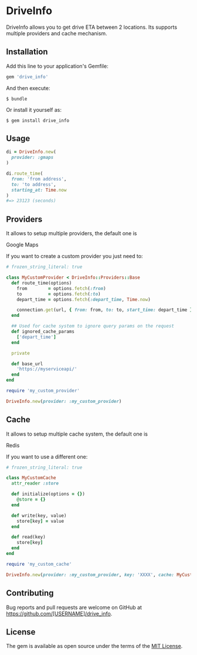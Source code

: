 # DriveInfo

DriveInfo allows you to get drive ETA between 2 locations.
Its supports multiple providers and cache mechanism.

## Installation

Add this line to your application's Gemfile:

```ruby
gem 'drive_info'
```

And then execute:

    $ bundle

Or install it yourself as:

    $ gem install drive_info

## Usage

```ruby
di = DriveInfo.new(
  provider: :gmaps
)

di.route_time(
  from: 'from address',
  to: 'to address',
  starting_at: Time.now
)
#=> 23123 (seconds)
```

## Providers

It allows to setup multiple providers, the default one is

Google Maps

If you want to create a custom provider you just need to:

```ruby
# frozen_string_literal: true

class MyCustomProvider < DriveInfo::Providers::Base
  def route_time(options)
    from        = options.fetch(:from)
    to          = options.fetch(:to)
    depart_time = options.fetch(:depart_time, Time.now)

    connection.get(url, { from: from, to: to, start_time: depart_time }).body
  end

  ## Used for cache system to ignore query params on the request
  def ignored_cache_params
    ['depart_time']
  end

  private

  def base_url
    'https://myserviceapi/'
  end
end

require 'my_custom_provider'

DriveInfo.new(provider: :my_custom_provider)

```

## Cache

It allows to setup multiple cache system, the default one is

Redis

If you want to use a different one:

```ruby
# frozen_string_literal: true

class MyCustomCache
  attr_reader :store

  def initialize(options = {})
    @store = {}
  end

  def write(key, value)
    store[key] = value
  end

  def read(key)
    store[key]
  end
end

require 'my_custom_cache'

DriveInfo.new(provider: :my_custom_provider, key: 'XXXX', cache: MyCustomCache.new)

```

## Contributing

Bug reports and pull requests are welcome on GitHub at https://github.com/[USERNAME]/drive_info.

## License

The gem is available as open source under the terms of the [MIT License](http://opensource.org/licenses/MIT).
